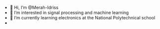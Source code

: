 - 👋 Hi, I’m @Merah-Idriss
- 👀 I’m interested in signal processing and machine learning
- 🌱 I’m currently learning electronics at the National Polytechnical school
-

<!---
Merah-Idriss/Merah-Idriss is a ✨ special ✨ repository because its `README.md` (this file) appears on your GitHub profile.
You can click the Preview link to take a look at your changes.
--->
